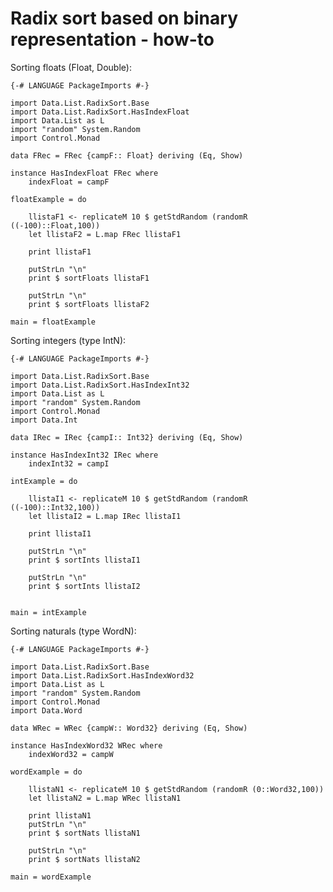 # Radix sort based on binary representation - how-to

Sorting floats (Float, Double):

    {-# LANGUAGE PackageImports #-}

    import Data.List.RadixSort.Base
    import Data.List.RadixSort.HasIndexFloat
    import Data.List as L
    import "random" System.Random
    import Control.Monad

    data FRec = FRec {campF:: Float} deriving (Eq, Show)

    instance HasIndexFloat FRec where
        indexFloat = campF

    floatExample = do

        llistaF1 <- replicateM 10 $ getStdRandom (randomR ((-100)::Float,100))
        let llistaF2 = L.map FRec llistaF1

        print llistaF1

        putStrLn "\n"
        print $ sortFloats llistaF1

        putStrLn "\n"
        print $ sortFloats llistaF2

    main = floatExample

Sorting integers (type IntN):

    {-# LANGUAGE PackageImports #-}

    import Data.List.RadixSort.Base
    import Data.List.RadixSort.HasIndexInt32
    import Data.List as L
    import "random" System.Random
    import Control.Monad
    import Data.Int

    data IRec = IRec {campI:: Int32} deriving (Eq, Show)

    instance HasIndexInt32 IRec where
        indexInt32 = campI

    intExample = do

        llistaI1 <- replicateM 10 $ getStdRandom (randomR ((-100)::Int32,100))
        let llistaI2 = L.map IRec llistaI1

        print llistaI1

        putStrLn "\n"
        print $ sortInts llistaI1

        putStrLn "\n"
        print $ sortInts llistaI2


    main = intExample

Sorting naturals (type WordN):

    {-# LANGUAGE PackageImports #-}

    import Data.List.RadixSort.Base
    import Data.List.RadixSort.HasIndexWord32
    import Data.List as L
    import "random" System.Random
    import Control.Monad
    import Data.Word

    data WRec = WRec {campW:: Word32} deriving (Eq, Show)

    instance HasIndexWord32 WRec where
        indexWord32 = campW

    wordExample = do

        llistaN1 <- replicateM 10 $ getStdRandom (randomR (0::Word32,100))
        let llistaN2 = L.map WRec llistaN1

        print llistaN1
        putStrLn "\n"
        print $ sortNats llistaN1

        putStrLn "\n"
        print $ sortNats llistaN2

    main = wordExample

